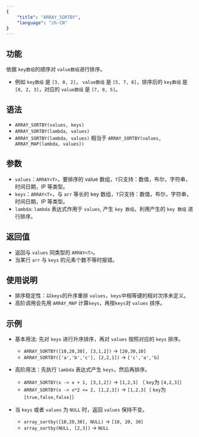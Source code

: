 ```yaml
---
{
    "title": "ARRAY_SORTBY",
    "language": "zh-CN"
}
---
```


## 功能

依据 `key数组`的顺序对 `value数组`进行排序。
- 例如 `key数组` 是 `[3, 0, 2]`， `value数组` 是 `[5, 7, 8]`，排序后的 `key数组` 是 `[0, 2, 3]`，对应的 `value数组` 是 `[7, 8, 5]`。

## 语法

- `ARRAY_SORTBY(values, keys)`
- `ARRAY_SORTBY(lambda, values)`
- `ARRAY_SORTBY(lambda, values)` 相当于 `ARRAY_SORTBY(values, ARRAY_MAP(lambda, values))`

## 参数

- `values`：`ARRAY<T>`，要排序的 value 数组，`T`只支持：数值，布尔，字符串，时间日期，IP 等类型。
- `keys`：`ARRAY<T>`，与 `arr` 等长的 key 数组，`T`只支持：数值，布尔，字符串，时间日期，IP 等类型。
- `lambda`: `lambda` 表达式作用于 `values`, 产生 `key 数组`，利用产生的 `key 数组` 进行排序。

## 返回值

- 返回与 `values` 同类型的 `ARRAY<T>`。
- 当某行 `arr` 与 `keys` 的元素个数不等时报错。

## 使用说明

- 排序稳定性：以`keys`的升序重排 `values`，`keys`中相等键的相对次序未定义。
- 高阶调用会先用 `ARRAY_MAP` 计算`keys`，再按`keys`对 `values` 排序。

## 示例

- 基本用法: 先对 `keys` 进行升序排序，再对 `values` 按照对应的 `keys` 排序。
  - `ARRAY_SORTBY([10,20,30], [3,1,2])` -> `[20,30,10]`
  - `ARRAY_SORTBY(['a','b','c'], [2,2,1])` -> `['c','a','b]`

- 高阶用法：先执行 `lambda` 表达式产生 `keys`，然后再排序。
  - `ARRAY_SORTBY(x -> x + 1, [3,1,2])` -> `[1,2,3]` （ `key`为 `[4,2,3]`）
  - `ARRAY_SORTBY(x -> x*2 <= 2, [1,2,3])` -> `[1,2,3]`（ `key`为 `[true,false,false]`）

- 当 `keys` 或者 `values` 为 `NULL` 时，返回 `values` 保持不变。
  - `array_sortby([10,20,30], NULL)` -> `[10, 20, 30]`
  - `array_sortby(NULL, [2,3])` -> `NULL`

